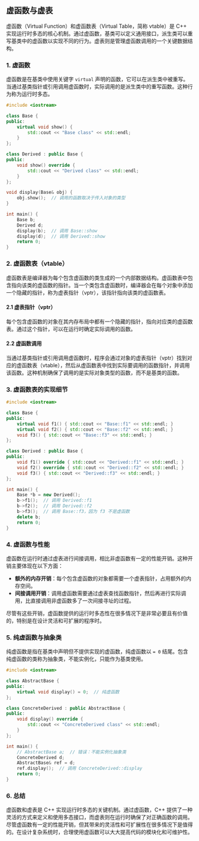## 虚函数与虚表

虚函数（Virtual Function）和虚函数表（Virtual Table，简称 vtable）是 C++ 实现运行时多态的核心机制。通过虚函数，基类可以定义通用接口，派生类可以重写基类中的虚函数以实现不同的行为。虚表则是管理虚函数调用的一个关键数据结构。

### 1. **虚函数**

虚函数是在基类中使用关键字 `virtual` 声明的函数，它可以在派生类中被重写。当通过基类指针或引用调用虚函数时，实际调用的是派生类中的重写函数。这种行为称为运行时多态。

```cpp
#include <iostream>

class Base {
public:
    virtual void show() {
        std::cout << "Base class" << std::endl;
    }
};

class Derived : public Base {
public:
    void show() override {
        std::cout << "Derived class" << std::endl;
    }
};

void display(Base& obj) {
    obj.show();  // 调用的函数取决于传入对象的类型
}

int main() {
    Base b;
    Derived d;
    display(b);  // 调用 Base::show
    display(d);  // 调用 Derived::show
    return 0;
}
```

### 2. **虚函数表（vtable）**

虚函数表是编译器为每个包含虚函数的类生成的一个内部数据结构。虚函数表中包含指向该类的虚函数的指针。当一个类包含虚函数时，编译器会在每个对象中添加一个隐藏的指针，称为虚表指针（vptr），该指针指向该类的虚函数表。

#### 2.1 **虚表指针（vptr）**

每个包含虚函数的对象在其内存布局中都有一个隐藏的指针，指向对应类的虚函数表。通过这个指针，可以在运行时确定实际调用的函数。

#### 2.2 **虚函数调用**

当通过基类指针或引用调用虚函数时，程序会通过对象的虚表指针（vptr）找到对应的虚函数表（vtable），然后从虚函数表中找到实际要调用的函数指针，并调用该函数。这种机制确保了调用的是实际对象类型的函数，而不是基类的函数。

### 3. **虚函数表的实现细节**

```cpp
#include <iostream>

class Base {
public:
    virtual void f1() { std::cout << "Base::f1" << std::endl; }
    virtual void f2() { std::cout << "Base::f2" << std::endl; }
    void f3() { std::cout << "Base::f3" << std::endl; }
};

class Derived : public Base {
public:
    void f1() override { std::cout << "Derived::f1" << std::endl; }
    void f2() override { std::cout << "Derived::f2" << std::endl; }
    void f3() { std::cout << "Derived::f3" << std::endl; }
};

int main() {
    Base *b = new Derived();
    b->f1();  // 调用 Derived::f1
    b->f2();  // 调用 Derived::f2
    b->f3();  // 调用 Base::f3，因为 f3 不是虚函数
    delete b;
    return 0;
}
```

### 4. **虚函数与性能**

虚函数在运行时通过虚表进行间接调用，相比非虚函数有一定的性能开销。这种开销主要体现在以下方面：

- **额外的内存开销**：每个包含虚函数的对象都需要一个虚表指针，占用额外的内存空间。
- **间接调用开销**：调用虚函数需要通过虚表查找函数指针，然后再进行实际调用，比直接调用非虚函数多了一次间接寻址的过程。

尽管有这些开销，虚函数提供的运行时多态性在很多情况下是非常必要且有价值的，特别是在设计灵活和可扩展的程序时。

### 5. **纯虚函数与抽象类**

纯虚函数是指在基类中声明但不提供实现的虚函数，纯虚函数以 `= 0` 结尾。包含纯虚函数的类称为抽象类，不能实例化，只能作为基类使用。

```cpp
#include <iostream>

class AbstractBase {
public:
    virtual void display() = 0;  // 纯虚函数
};

class ConcreteDerived : public AbstractBase {
public:
    void display() override {
        std::cout << "ConcreteDerived class" << std::endl;
    }
};

int main() {
    // AbstractBase a;  // 错误：不能实例化抽象类
    ConcreteDerived d;
    AbstractBase& ref = d;
    ref.display();  // 调用 ConcreteDerived::display
    return 0;
}
```

### 6. **总结**

虚函数和虚表是 C++ 实现运行时多态的关键机制。通过虚函数，C++ 提供了一种灵活的方式来定义和使用多态接口，而虚表则在运行时确保了对正确函数的调用。尽管虚函数有一定的性能开销，但其带来的灵活性和可扩展性在很多情况下是值得的。在设计复杂系统时，合理使用虚函数可以大大提高代码的模块化和可维护性。